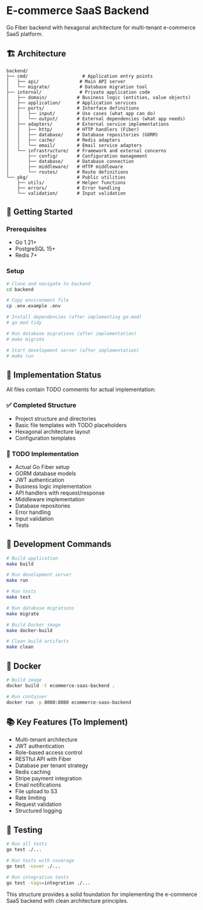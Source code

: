 # E-commerce SaaS Backend

Go Fiber backend with hexagonal architecture for multi-tenant e-commerce SaaS platform.

## 🏗️ Architecture

```
backend/
├── cmd/                    # Application entry points
│   ├── api/               # Main API server
│   └── migrate/           # Database migration tool
├── internal/              # Private application code
│   ├── domain/           # Business logic (entities, value objects)
│   ├── application/      # Application services
│   ├── ports/            # Interface definitions
│   │   ├── input/        # Use cases (what app can do)
│   │   └── output/       # External dependencies (what app needs)
│   ├── adapters/         # External service implementations
│   │   ├── http/         # HTTP handlers (Fiber)
│   │   ├── database/     # Database repositories (GORM)
│   │   ├── cache/        # Redis adapters
│   │   └── email/        # Email service adapters
│   └── infrastructure/   # Framework and external concerns
│       ├── config/       # Configuration management
│       ├── database/     # Database connection
│       ├── middleware/   # HTTP middleware
│       └── routes/       # Route definitions
└── pkg/                  # Public utilities
    ├── utils/            # Helper functions
    ├── errors/           # Error handling
    └── validation/       # Input validation
```

## 🚀 Getting Started

### Prerequisites
- Go 1.21+
- PostgreSQL 15+
- Redis 7+

### Setup
```bash
# Clone and navigate to backend
cd backend

# Copy environment file
cp .env.example .env

# Install dependencies (after implementing go.mod)
# go mod tidy

# Run database migrations (after implementation)
# make migrate

# Start development server (after implementation)
# make run
```

## 📝 Implementation Status

All files contain TODO comments for actual implementation:

### ✅ Completed Structure
- Project structure and directories
- Basic file templates with TODO placeholders
- Hexagonal architecture layout
- Configuration templates

### 🚧 TODO Implementation
- Actual Go Fiber setup
- GORM database models
- JWT authentication
- Business logic implementation
- API handlers with request/response
- Middleware implementation
- Database repositories
- Error handling
- Input validation
- Tests

## 🔧 Development Commands

```bash
# Build application
make build

# Run development server
make run

# Run tests
make test

# Run database migrations
make migrate

# Build Docker image
make docker-build

# Clean build artifacts
make clean
```

## 🐳 Docker

```bash
# Build image
docker build -t ecommerce-saas-backend .

# Run container
docker run -p 8080:8080 ecommerce-saas-backend
```

## 📚 Key Features (To Implement)

- Multi-tenant architecture
- JWT authentication
- Role-based access control
- RESTful API with Fiber
- Database per tenant strategy
- Redis caching
- Stripe payment integration
- Email notifications
- File upload to S3
- Rate limiting
- Request validation
- Structured logging

## 🧪 Testing

```bash
# Run all tests
go test ./...

# Run tests with coverage
go test -cover ./...

# Run integration tests
go test -tags=integration ./...
```

This structure provides a solid foundation for implementing the e-commerce SaaS backend with clean architecture principles.